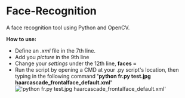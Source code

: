 # Face-Recognition
A face recognition tool using Python and OpenCV.

**How to use:**
 - Define an *.xml* file in the 7th line.
 - Add you *picture* in the 9th line
 - Change your *settings* under the 12th line, **faces =**
 - Run the script by opening a CMD at your .py script's location, then typing in the following command **'python fr.py test.jpg haarcascade_frontalface_default.xml'** !['python fr.py test.jpg haarcascade_frontalface_default.xml'](https://cdn.discordapp.com/attachments/477529357833994240/779263439012888586/github.png)
